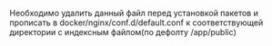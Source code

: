 Необходимо удалить данный файл перед установкой пакетов
и прописать в docker/nginx/conf.d/default.conf к соответствующей директории с индексным файлом(по дефолту /app/public)
